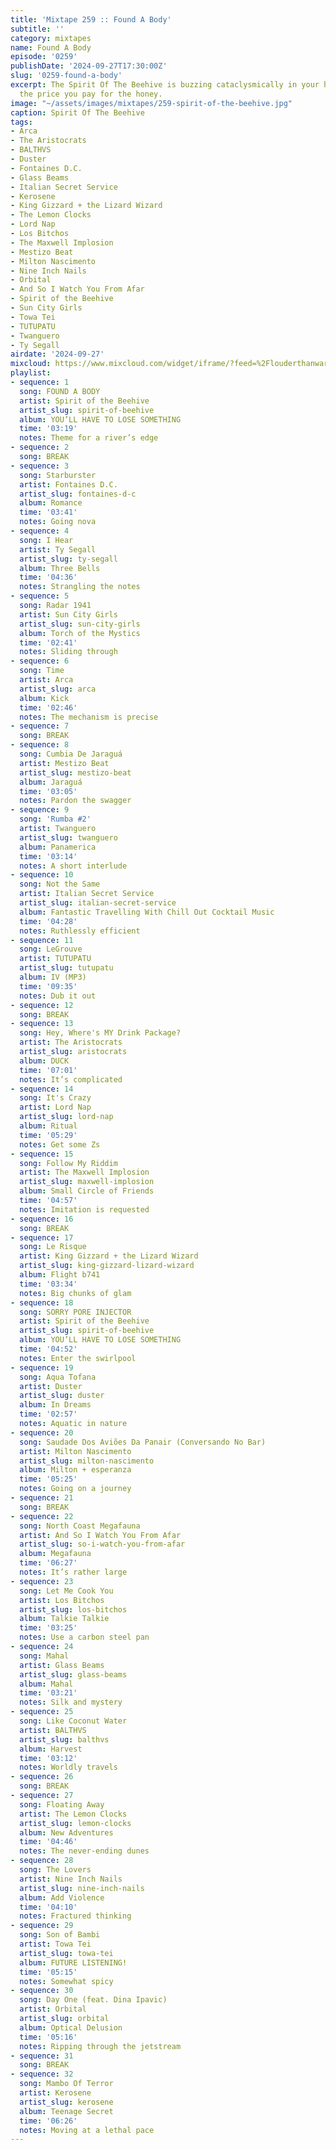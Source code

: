 ```yaml
---
title: 'Mixtape 259 :: Found A Body'
subtitle: ''
category: mixtapes
name: Found A Body
episode: '0259'
publishDate: '2024-09-27T17:30:00Z'
slug: '0259-found-a-body'
excerpt: The Spirit Of The Beehive is buzzing cataclysmically in your head, but that’s
  the price you pay for the honey.
image: "~/assets/images/mixtapes/259-spirit-of-the-beehive.jpg"
caption: Spirit Of The Beehive
tags:
- Arca
- The Aristocrats
- BALTHVS
- Duster
- Fontaines D.C.
- Glass Beams
- Italian Secret Service
- Kerosene
- King Gizzard + the Lizard Wizard
- The Lemon Clocks
- Lord Nap
- Los Bitchos
- The Maxwell Implosion
- Mestizo Beat
- Milton Nascimento
- Nine Inch Nails
- Orbital
- And So I Watch You From Afar
- Spirit of the Beehive
- Sun City Girls
- Towa Tei
- TUTUPATU
- Twanguero
- Ty Segall
airdate: '2024-09-27'
mixcloud: https://www.mixcloud.com/widget/iframe/?feed=%2Flouderthanwar%2Fthe-final-hour-259-found-a-body-2024-09-27%2F&hide_artwork=1&hide_cover=1
playlist:
- sequence: 1
  song: FOUND A BODY
  artist: Spirit of the Beehive
  artist_slug: spirit-of-beehive
  album: YOU’LL HAVE TO LOSE SOMETHING
  time: '03:19'
  notes: Theme for a river’s edge
- sequence: 2
  song: BREAK
- sequence: 3
  song: Starburster
  artist: Fontaines D.C.
  artist_slug: fontaines-d-c
  album: Romance
  time: '03:41'
  notes: Going nova
- sequence: 4
  song: I Hear
  artist: Ty Segall
  artist_slug: ty-segall
  album: Three Bells
  time: '04:36'
  notes: Strangling the notes
- sequence: 5
  song: Radar 1941
  artist: Sun City Girls
  artist_slug: sun-city-girls
  album: Torch of the Mystics
  time: '02:41'
  notes: Sliding through
- sequence: 6
  song: Time
  artist: Arca
  artist_slug: arca
  album: Kick
  time: '02:46'
  notes: The mechanism is precise
- sequence: 7
  song: BREAK
- sequence: 8
  song: Cumbia De Jaraguá
  artist: Mestizo Beat
  artist_slug: mestizo-beat
  album: Jaraguá
  time: '03:05'
  notes: Pardon the swagger
- sequence: 9
  song: 'Rumba #2'
  artist: Twanguero
  artist_slug: twanguero
  album: Panamerica
  time: '03:14'
  notes: A short interlude
- sequence: 10
  song: Not the Same
  artist: Italian Secret Service
  artist_slug: italian-secret-service
  album: Fantastic Travelling With Chill Out Cocktail Music
  time: '04:28'
  notes: Ruthlessly efficient
- sequence: 11
  song: LeGrouve
  artist: TUTUPATU
  artist_slug: tutupatu
  album: IV (MP3)
  time: '09:35'
  notes: Dub it out
- sequence: 12
  song: BREAK
- sequence: 13
  song: Hey, Where's MY Drink Package?
  artist: The Aristocrats
  artist_slug: aristocrats
  album: DUCK
  time: '07:01'
  notes: It’s complicated
- sequence: 14
  song: It's Crazy
  artist: Lord Nap
  artist_slug: lord-nap
  album: Ritual
  time: '05:29'
  notes: Get some Zs
- sequence: 15
  song: Follow My Riddim
  artist: The Maxwell Implosion
  artist_slug: maxwell-implosion
  album: Small Circle of Friends
  time: '04:57'
  notes: Imitation is requested
- sequence: 16
  song: BREAK
- sequence: 17
  song: Le Risque
  artist: King Gizzard + the Lizard Wizard
  artist_slug: king-gizzard-lizard-wizard
  album: Flight b741
  time: '03:34'
  notes: Big chunks of glam
- sequence: 18
  song: SORRY PORE INJECTOR
  artist: Spirit of the Beehive
  artist_slug: spirit-of-beehive
  album: YOU’LL HAVE TO LOSE SOMETHING
  time: '04:52'
  notes: Enter the swirlpool
- sequence: 19
  song: Aqua Tofana
  artist: Duster
  artist_slug: duster
  album: In Dreams
  time: '02:57'
  notes: Aquatic in nature
- sequence: 20
  song: Saudade Dos Aviões Da Panair (Conversando No Bar)
  artist: Milton Nascimento
  artist_slug: milton-nascimento
  album: Milton + esperanza
  time: '05:25'
  notes: Going on a journey
- sequence: 21
  song: BREAK
- sequence: 22
  song: North Coast Megafauna
  artist: And So I Watch You From Afar
  artist_slug: so-i-watch-you-from-afar
  album: Megafauna
  time: '06:27'
  notes: It’s rather large
- sequence: 23
  song: Let Me Cook You
  artist: Los Bitchos
  artist_slug: los-bitchos
  album: Talkie Talkie
  time: '03:25'
  notes: Use a carbon steel pan
- sequence: 24
  song: Mahal
  artist: Glass Beams
  artist_slug: glass-beams
  album: Mahal
  time: '03:21'
  notes: Silk and mystery
- sequence: 25
  song: Like Coconut Water
  artist: BALTHVS
  artist_slug: balthvs
  album: Harvest
  time: '03:12'
  notes: Worldly travels
- sequence: 26
  song: BREAK
- sequence: 27
  song: Floating Away
  artist: The Lemon Clocks
  artist_slug: lemon-clocks
  album: New Adventures
  time: '04:46'
  notes: The never-ending dunes
- sequence: 28
  song: The Lovers
  artist: Nine Inch Nails
  artist_slug: nine-inch-nails
  album: Add Violence
  time: '04:10'
  notes: Fractured thinking
- sequence: 29
  song: Son of Bambi
  artist: Towa Tei
  artist_slug: towa-tei
  album: FUTURE LISTENING!
  time: '05:15'
  notes: Somewhat spicy
- sequence: 30
  song: Day One (feat. Dina Ipavic)
  artist: Orbital
  artist_slug: orbital
  album: Optical Delusion
  time: '05:16'
  notes: Ripping through the jetstream
- sequence: 31
  song: BREAK
- sequence: 32
  song: Mambo Of Terror
  artist: Kerosene
  artist_slug: kerosene
  album: Teenage Secret
  time: '06:26'
  notes: Moving at a lethal pace
---
```


